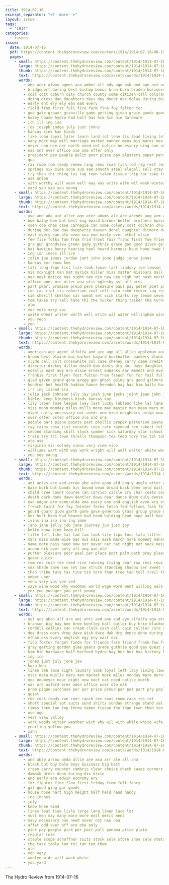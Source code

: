 ```yaml
---
title: 1914-07-16
excerpt_separator: "<!--more-->"
layout: issue
tags:
  - "1914"
categories:
  - issues
issue:
  date: 1914-07-16
  pdf: https://content.thehydroreview.com/content/1914/1914-07-16/HR-1914-07-16.pdf
  pages:
    - small: https://content.thehydroreview.com/content/1914/1914-07-16/small/HR-1914-07-16-01.jpg
      large: https://content.thehydroreview.com/content/1914/1914-07-16/large/HR-1914-07-16-01.jpg
      thumb: https://content.thehydroreview.com/content/1914/1914-07-16/thumbnails/HR-1914-07-16-01.jpg
      text: https://content.thehydroreview.com/assets/words/1914/1914-07-16/HR-1914-07-16-01.txt
      words:
        - abo acar alway agnes asa amber all ady ago ask and age are agent
        - bridgeport boring best bishop bonus bran burn braden business brothers bunch board big body buy boys but bank barbara better ben bring been born both bebe
        - coil coit coburn city church county come citizen call colorado can cons card cand credit cold carry college con caddo crystal corn
        - doing dress dan daughters days day doubt dec delay during desire
        - early ent ery ely ean eam every
        - field from first full fire farm fine foy felton for
        - gee gate grower granville game getting given grain goods good going
        - hosey house hydro had half has him hin hie hardware
        - ith ill ing ise
        - joe joseph judge july just johns
        - kansas kink kan kinds
        - like loan loyal later learn land lot lone lis lead living let line last life lawyer lant long lawn
        - many most may mill marriage market manner mens mis mares mexico merit mich money man made more men mean mound
        - never nen nee ner north need not notice necessary ning nan near new now
        - oss ona over office oie oma offer only
        - president pao people polit poor place pay plasters paper perry part per plant patent palmer pope parish
        - qua
        - rai room rom ready renew ring reno road rich rod rag rest real
        - springs six side sone sup see smooth steel slagell sell stay sack scott saeed seen such seven sun shape slagel states shirts size sins strain sos summer stock sae short show smith silos saturday sale sears samson silo
        - try than thi thing tes tag town taken tissue trip tor take teed tan ten thoma the tak them trust
        - use union
        - with worthy will wean well way was write wife wil week winter water wires wire worth want wellman
        - yard yeh yea you young
    - small: https://content.thehydroreview.com/content/1914/1914-07-16/small/HR-1914-07-16-02.jpg
      large: https://content.thehydroreview.com/content/1914/1914-07-16/large/HR-1914-07-16-02.jpg
      thumb: https://content.thehydroreview.com/content/1914/1914-07-16/thumbnails/HR-1914-07-16-02.jpg
      text: https://content.thehydroreview.com/assets/words/1914/1914-07-16/HR-1914-07-16-02.txt
      words:
        - ave and ada aid alter ago ater adams ale are arends aug arm ang all aske ark ary arness
        - bow balay bee but best big board barber better brothers business boy band bring bis books bik breckenridge barrett bus bry been burghart bali buy bade
        - coen coe chas case carnegie can come colony cost cochran church corn claude chester city colorado caddo choice col clerk cuan colon chambers cancer court clinton candle county carl calvin
        - during der due day dougherty dawson donel daughter ditmore dad
        - east every ean ele even ena ema early ever ethel elsie
        - few file folks fam from frid front fair franc first foe friends forks forty fine fok for
        - gra gun grandview green gady guthrie grace goo good given goit gone
        - hai hawkins henry hearing hool heard harness hout home howe hee hud hundred had harley hazen harrison has hand her hydro hurt hume high holes hove hilman
        - ing ion iness ill ice
        - jolin joe janes jordan jant john jone judge jonas jones
        - kansas ker know kee
        - lati long lege list lise look louie last lindsay lee lawson lat libra lowther league lone likely live
        - mis mcknight man mat myrick miller miss matter missouri mall many match more mills mian mal myers mon morning mention mary much mac mccully might monday made may maye
        - ner nest notice nai night neo nim new nee nigh not nash north nat noes names nannie nore now
        - office ones ore otter ona otis oglesby ost off ores
        - part pearl promise proud pers pleasure paul pay peter poet patrick pear pet poe present pera paar people prim per plan pry polit paper
        - run rac riel ris robertson real roll rain reed recker rag reynolds reece
        - sie sheriff shelton sal sweat set sick starts sey sense sever stock state style sell son suba south sund subject sil school sunday seen sit spivey selves strong sun see star san stucky say second start
        - tom takes try tall tate thi the tucker thing tasker tha turns ten thirsk then take teal tain thar tick than thew toward tye tines tail them trip tes tae tho thy ture town
        - ulm
        - ver vote very vai
        - waite wheat writer worth well write wil water willingham winning with weatherford wright will whitebread wife wing week was wave woods willie weather wate werk wikel warren way wind want walden waste
        - you yeon
        - zen
    - small: https://content.thehydroreview.com/content/1914/1914-07-16/small/HR-1914-07-16-03.jpg
      large: https://content.thehydroreview.com/content/1914/1914-07-16/large/HR-1914-07-16-03.jpg
      thumb: https://content.thehydroreview.com/content/1914/1914-07-16/thumbnails/HR-1914-07-16-03.jpg
      text: https://content.thehydroreview.com/assets/words/1914/1914-07-16/HR-1914-07-16-03.txt
      words:
        - american age agent alfalfa and are ago all allen appleman aud ard appel able ask ast america aid
        - brown best blaine bai barber bayard burkhalter bankers blane bank bridges blanc bors bottle buy balin bass bei buyer beams burk bonds business ber bradley big bethel both breed brother boat bros been board bound brief books bles bond brothers bands but bone black beal breeding better balance bill brilliant
        - clyde call colt crosswhite col case cheney carry came credit coro cassie clark claud curnutt cannon carl cal card coca cool care coco cure cooper caddo cost cattle cake car choice county cheron cash carver city current collins clerk count colony class chau company
        - director dickey dillon death dam dents dry dor days daughter dinner due dollar dames day dat
        - estella east ewy ero elsie ernest eubanks ear emmett end evelyn elle eral eubank every
        - frankie first flyer fost fulton from french fon for fail full friday fing fuel farm fee fore fields fenelon flo foust fares few fellow fails fund frank fay ford fred fyler
        - glad given grand gone gregg gen ghost going gra good gilmore gregory gory grace gerome general gordon
        - hundred hot health hudson hance herndon hay had him halls harvest hardware high hinton henke home heard hydro howard hook hock halter held has hand horse how her homes
        - irr ing island ira
        - julia jack johnson july jay josh june jacks joint jean john judge jordan
        - kibler keep kindness kinds kansas kay
        - lily laber lose league luey last lucky leblanc like lal lane ling levy leota leveque law lines lead lahoma long large life lanes living lanham low lodge latter lawson left
        - miss moon monday miles mills more may master man mean mary min mules made muller many mamie martha mosley mis marie missouri mares mealy mare maine money mignon mullins mon much market method mound
        - night nally necessary not needs new nice neighbors neigh now
        - over offer oster office ola old ore
        - people part piano points past phyllis proper patterson payne palmer public pat pay price pleasant president pretty plenty purdy per peo
        - ray rains rosa rist records race rate raymond ren robert rollo round regular rent reno rowan rain ranges rabbit res rey
        - second standing skill stock summer sick saturday star school sun seal sale sear such sermons stands sie ship said sell stork smooth south state salary sam sister stallion special sunday strong stand stuff sen scott sutton surgeon season show saving stoves son sylvester see
        - train try tri town thralls thompson tea teed tory tax tal tobe toma trip them takes the texas turnage tuning taken thirsk tha tie tin tucker tou tennessee taylor thing toledo tue than ted take times
        - ute use
        - virginia vis volney vieux very view vice
        - williams wart with way work wright will well walter white weatherford wesley west wilke willi weeks while weh was wilkes wyatt web weather warrior week world win wife
        - you yea young
    - small: https://content.thehydroreview.com/content/1914/1914-07-16/small/HR-1914-07-16-04.jpg
      large: https://content.thehydroreview.com/content/1914/1914-07-16/large/HR-1914-07-16-04.jpg
      thumb: https://content.thehydroreview.com/content/1914/1914-07-16/thumbnails/HR-1914-07-16-04.jpg
      text: https://content.thehydroreview.com/assets/words/1914/1914-07-16/HR-1914-07-16-04.txt
      words:
        - ani antes ace and arrow abe ashe apon ald angry angle atter arms arm aly apo ante all als anchor aud are andy ask anger
        - bate both but bands bis bound bead broad back beem beld battles bless bow beat best blood bonds below brief been burroughs bute baring bowie bie butts bark beach blacks boy bout ber bard big brook bare baud brave brought bin body bay bope began balance bas bend bent band black bot bick battle bor boat bore
        - child cree count course can carrion circle cry char coats content charpentier cane cote coo converse corner cable center camp clayton crue carry character cini claw cecil crush con che chew came clear come cabin cause
        - death dark done dawn dentler dows dear dance down duly dense dove door dieu dor days dar drought doub drew ded danger demons denly die donte dim during der don day
        - ead edgar ero esmeralda ema every ene end english even ery ever early east edge eves eager eto eng eget easler
        - french faint for fay fainter ferns fetch fed fellows fash fellow full fer from felt fires fest foe frank frenchman failing far fight fore fast few force fly feast fan former forest fallen found fand forget forward fell fred first frum fever firm falling face forty
        - gourd guard glow garth gone gave generous grass group groce good germ greasy ground gon given gras garing grief grim german going guined gol gad gentleman greet gaze gat
        - her hurt heen hud heaven had hand holding head hope half has held harm heard hall hundred hour high homme hurry heart hind hay hallow him hut how hin huge hands
        - ivins ina isa ino ing imme
        - jano jane jelly job june journey jun just joy
        - knife know kind keep kill
        - litle left like lat lad lam look life lips loss lato little laine love later late live light latter locket ler learn let lay low lights lore leat long lead
        - mans miss made mise mas mus mais mish march more moment manner mask mau most mat much might ming morning must money master may mond men mea mama many mew man mean mark mow min mate mins main
        - name note ness need now nor never ner nat night not neck neighbor nares nix noble noon notice nape
        - ocean ork over only off ong ove old
        - purter pleasure poor peal per place post palm path pray pleas pain past pot prey pane pace part providence par pet people pou person porter pleasant por prayer pencil
        - queer quick
        - rom res rush ree reed rice running rising rear row rest rous rope ret rex rose remus read race room
        - sea shade save seo set saw struck standing shadow ser sweet surprise sing see sen strode still sprang shelter sowe sport slow sailors steel safe soon savage speak stones story supper strange single sem sich span sick stran seter sever sue sor self side surface sud shin straight shoulder stake spear sens shae score smooth said sleep sad sat shore shook stow sour seen seek she shall search sei
        - then tribe tate tas tine tin torn than tree tad tell trail them track tag tall tod tone terman tam teach ture thick tay thing ted trong tack thaw turn tie tier tat tears trop tooth thet tame thut thee tra tor tan taran thone turan tongue trow tear the toto tim trom too trace tha ten toward throw trees
        - umber uber
        - vena very vas vee ved
        - waye wine wood why woodman world wage word went willing walk wax wen way week wave wall ward weight words water was wat wale waver warm warrior wrench want white work while write will wil wan wild wit wing wish with wide weak well warning
        - yer yoo younger you yell young
    - small: https://content.thehydroreview.com/content/1914/1914-07-16/small/HR-1914-07-16-05.jpg
      large: https://content.thehydroreview.com/content/1914/1914-07-16/large/HR-1914-07-16-05.jpg
      thumb: https://content.thehydroreview.com/content/1914/1914-07-16/thumbnails/HR-1914-07-16-05.jpg
      text: https://content.thehydroreview.com/assets/words/1914/1914-07-16/HR-1914-07-16-05.txt
      words:
        - aul aca aban all are ami anti and ane aud aye alfalfa ago ater asad
        - branson big bay bee bree bentley ball butler buy brie blackwell bertha butter best bull button batiste brown been brother batts binger but boston ben bie bata bear blucher bere
        - cordell collins can cream clock cash call cain collier cora clyde con clinton clime cat carl charles common city come companion comes county corn choice
        - dee dress dors drop dave dick duce dak dry dence done during dene depot days
        - ethan ess every english egy ery east ear
        - fico foster forget fonda for friends farm friend frank few fall from friday fawn first
        - gray getting gordon glee gears grade guthrie good gas guest goods
        - him hin hardware half herford hydro hay her hut has hickory health hiner home hour hicks hold
        - ing ice
        - jones just july jone jow
        - korn ken
        - linen leh lace light laundry look loyal left lacy living lawn lees live large london lines last line leaf losing lie
        - miss maia muslin mary man market more miles monday mare morning must mer muh mccollum mead mens madge made morgen
        - nee neumeyer near night new noel not need notice north
        - oar ord oxford ores odon office over ola oak
        - prom pique purchase por per price proud par pat part pry poplar pro paris pretty pay palace pine pas perfect pleasant
        - quiet
        - red rock ready ron reer ranch res rout room race ros ret
        - short special sot suits sund shirts sunday strange stand sal see sanita sor sale son shade sell send soon sik shines shape soe say saturday she service smith south serene scott stick save store streets sed stripe session sister side summer sides
        - times them tan top throw taken tissue the than town then ton tas tool
        - use ugo
        - vear view valley
        - work woods witter weather wich why wil with while white wife wagon weeks way wilson word want was wear wool wee world wood warm williams week weber wheat will wright wash weed
        - yearling yellow you
        - zahn
    - small: https://content.thehydroreview.com/content/1914/1914-07-16/small/HR-1914-07-16-06.jpg
      large: https://content.thehydroreview.com/content/1914/1914-07-16/large/HR-1914-07-16-06.jpg
      thumb: https://content.thehydroreview.com/content/1914/1914-07-16/thumbnails/HR-1914-07-16-06.jpg
      text: https://content.thehydroreview.com/assets/words/1914/1914-07-16/HR-1914-07-16-06.txt
      words:
        - and able arrow anda allie are asa arr ale all ana
        - black but buy bale boys business big best
        - cream carry counter cambric clear choice check cases corners clapp can come close case class clea
        - damask dress dunn during dix dixie
        - end early era edwin economy ery
        - for figures fine flax first friday from felt fancy
        - gal good ging gar goods
        - house hose hart high height half held hand handy
        - ing inches
        - july
        - know knee kind
        - lines leat line lisle large leng linen lace lot
        - must men may many marx more most merit mens
        - navy necessary non need never not new nea
        - offer odd over off ore ohe only
        - pink pay people pick per pair pull panama price plain
        - regular rule
        - staple scope schaffner suits stock sule store shoe sale stetson special silks stripe shirts solid saving sell sap saturday suit silk season summer straw sie sees
        - the take table ten thi tan ted them
        - ute
        - von very
        - woolen wide will wash white
        - you yard
---
```


The Hydro Review from 1914-07-16

<!--more-->

